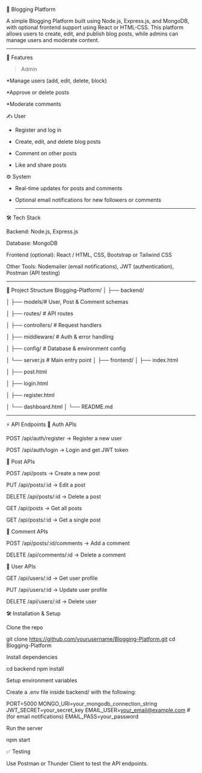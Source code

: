 📝 Blogging Platform

A simple Blogging Platform built using Node.js, Express.js, and MongoDB, with optional frontend support using React or HTML-CSS. This platform allows users to create, edit, and publish blog posts, while admins can manage users and moderate content.
__________________________________________________________________________________________________________________________________________________

🚀 Features
> Admin

*Manage users (add, edit, delete, block)

*Approve or delete posts

*Moderate comments

✍️ User

* Register and log in

* Create, edit, and delete blog posts

* Comment on other posts

* Like and share posts

⚙️ System

* Real-time updates for posts and comments

* Optional email notifications for new followers or comments
  _________________________________________________________________________________________________________________________________________________

🛠️ Tech Stack

Backend: Node.js, Express.js

Database: MongoDB

Frontend (optional): React / HTML, CSS, Bootstrap or Tailwind CSS

Other Tools: Nodemailer (email notifications), JWT (authentication), Postman (API testing)
__________________________________________________________________________________________________________________________________________________

📂 Project Structure
Blogging-Platform/
│
├── backend/

│   ├── models/# User, Post & Comment schemas

│   ├── routes/        # API routes

│   ├── controllers/   # Request handlers

│   ├── middleware/    # Auth & error handling

│   ├── config/        # Database & environment config

│   └── server.js      # Main entry point
│
├── frontend/
│   ├── index.html

│   ├── post.html

│   ├── login.html

│   ├── register.html

│   └── dashboard.html
│
└── README.md
__________________________________________________________________________________________________________________________________________________

⚡ API Endpoints
🔐 Auth APIs

POST /api/auth/register → Register a new user

POST /api/auth/login → Login and get JWT token

📰 Post APIs

POST /api/posts → Create a new post

PUT /api/posts/:id → Edit a post

DELETE /api/posts/:id → Delete a post

GET /api/posts → Get all posts

GET /api/posts/:id → Get a single post

💬 Comment APIs

POST /api/posts/:id/comments → Add a comment

DELETE /api/comments/:id → Delete a comment

👥 User APIs

GET /api/users/:id → Get user profile

PUT /api/users/:id → Update user profile

DELETE /api/users/:id → Delete user

🛠️ Installation & Setup

Clone the repo

git clone https://github.com/yourusername/Blogging-Platform.git
cd Blogging-Platform


Install dependencies

cd backend
npm install


Setup environment variables

Create a .env file inside backend/ with the following:

PORT=5000
MONGO_URI=your_mongodb_connection_string
JWT_SECRET=your_secret_key
EMAIL_USER=your_email@example.com   # (for email notifications)
EMAIL_PASS=your_password


Run the server

npm start

✅ Testing

Use Postman or Thunder Client to test the API endpoints.
